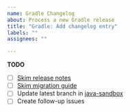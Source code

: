 ```yaml
---
name: Gradle Changelog
about: Process a new Gradle release
title: "Gradle: Add changelog entry"
labels: ""
assignees: ""

---
```


**TODO**

- [ ] [Skim release notes](https://docs.gradle.org/current/release-notes.html) 
- [ ] [Skim migration guide](https://docs.gradle.org/current/userguide/feature_lifecycle.html) 
- [ ] Update latest branch in [java-sandbox](https://github.com/experimental-software/java-sandbox)
- [ ] Create follow-up issues
